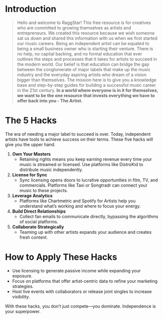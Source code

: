 <script lang='ts'>
  import BlogPageTemplate from '$lib/components/blog/BlogPageTemplate.svelte';
  import type { BlogCardProps } from '$lib/repositories/BlogPostRepository';
  import { ASSETS_PATH } from '$lib/repositories/BlogPostRepository';
  import { orderedBlogPosts } from '$lib/repositories/BlogPostRepository';
  import { page } from '$app/stores';

  const blogPostInfo: BlogCardProps = orderedBlogPosts.find((post) => post.slug === $page.route.id?.split('/')[3]);
  const assetsUrl = `${ASSETS_PATH}/${blogPostInfo.image}`;

</script>

<BlogPageTemplate
  title={blogPostInfo.title}
  subtitle={blogPostInfo.subtitle}
  published_date={blogPostInfo.date_published}
  coverImg={blogPostInfo.image}>

# Introduction
> Hello and welcome to RaggStar! This free resource is for creatives who are committed to growing themselves as artists and entrepreneurs. We created this resource because we wish someone sat us down and shared this information with us when we first started our music careers. Being an independent artist can be equated to being a small business owner who is starting their venture. There is no help, no capital backing, and no formal education that ever outlines the steps and processes that it takes for artists to succeed in the modern world. Our belief is that education can bridge the gap between the conglomerate of major labels that make up the music industry and the everyday aspiring artists who dream of a vision bigger than themselves. The mission here is to give you a knowledge base and step-by-step guides for building a successful music career in the 21st century. **In a world where everyone is in it for themselves, we want to be the one resource that invests everything we have to offer back into you - The Artist.**

# The 5 Hacks

The era of needing a major label to succeed is over. Today, independent artists have tools to achieve success on their terms. These five hacks will give you the upper hand.



1. **Own Your Masters**
    * Retaining rights means you keep earning revenue every time your music is streamed or licensed. Use platforms like DistroKid to distribute music independently.
2. **License for Sync**
    * Sync licensing opens doors to lucrative opportunities in film, TV, and commercials. Platforms like Taxi or Songtradr can connect your music to these projects.
3. **Leverage Analytics**
    * Platforms like Chartmetric and Spotify for Artists help you understand what’s working and where to focus your energy.
4. **Build Direct Relationships**
    * Collect fan emails to communicate directly, bypassing the algorithms of social platforms.
5. **Collaborate Strategically**
    * Teaming up with other artists expands your audience and creates fresh content.


# How to Apply These Hacks



* Use licensing to generate passive income while expanding your exposure.
* Focus on platforms that offer artist-centric data to refine your marketing strategies.
* Host live events with collaborators or release joint singles to increase visibility.

With these hacks, you don’t just compete—you dominate. Independence is your superpower.



</BlogPageTemplate>
